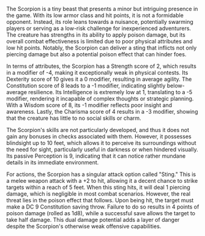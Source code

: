 The Scorpion is a tiny beast that presents a minor but intriguing presence in the game. With its low armor class and hit points, it is not a formidable opponent. Instead, its role leans towards a nuisance, potentially swarming players or serving as a low-risk challenge for inexperienced adventurers. The creature has strengths in its ability to apply poison damage, but its overall combat effectiveness is limited due to poor physical attributes and low hit points. Notably, the Scorpion can deliver a sting that inflicts not only piercing damage but also a potential poison effect that can hinder foes.

In terms of attributes, the Scorpion has a Strength score of 2, which results in a modifier of -4, making it exceptionally weak in physical contests. Its Dexterity score of 10 gives it a 0 modifier, resulting in average agility. The Constitution score of 8 leads to a -1 modifier, indicating slightly below-average resilience. Its Intelligence is extremely low at 1, translating to a -5 modifier, rendering it incapable of complex thoughts or strategic planning. With a Wisdom score of 8, its -1 modifier reflects poor insight and awareness. Lastly, the Charisma score of 4 results in a -3 modifier, showing that the creature has little to no social skills or charm.

The Scorpion's skills are not particularly developed, and thus it does not gain any bonuses in checks associated with them. However, it possesses blindsight up to 10 feet, which allows it to perceive its surroundings without the need for sight, particularly useful in darkness or when hindered visually. Its passive Perception is 9, indicating that it can notice rather mundane details in its immediate environment.

For actions, the Scorpion has a singular attack option called "Sting." This is a melee weapon attack with a +2 to hit, allowing it a decent chance to strike targets within a reach of 5 feet. When this sting hits, it will deal 1 piercing damage, which is negligible in most combat scenarios. However, the real threat lies in the poison effect that follows. Upon being hit, the target must make a DC 9 Constitution saving throw. Failure to do so results in 4 points of poison damage (rolled as 1d8), while a successful save allows the target to take half damage. This dual damage potential adds a layer of danger despite the Scorpion's otherwise weak offensive capabilities. 